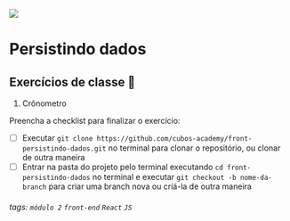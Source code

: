 ![](https://i.imgur.com/xG74tOh.png)

# Persistindo dados

## Exercícios de classe 🏫

1. Crônometro

Preencha a checklist para finalizar o exercício:
-   [ ] Executar `git clone https://github.com/cubos-academy/front-persistindo-dados.git` no terminal para clonar o repositório, ou clonar de outra maneira
-   [ ] Entrar na pasta do projeto pelo terminal executando `cd front-persistindo-dados` no terminal e executar `git checkout -b nome-da-branch` para criar uma branch nova ou criá-la de outra maneira

###### tags: `módulo 2` `front-end` `React` `JS`  

